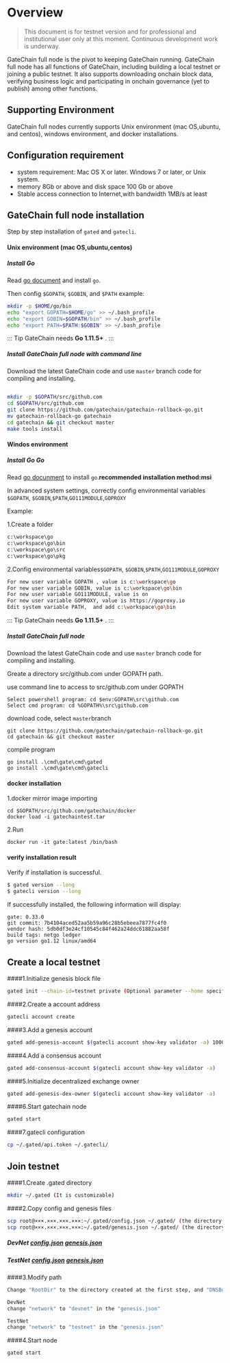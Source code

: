 # Overview

>This document is for testnet version and for professional and institutional user only at this moment.  Continuous development work is underway.

GateChain full node is the pivot to keeping GateChain running. GateChain full node has all functions of GateChain, including building a local testnet or joining  a public testnet. It also supports downloading onchain block data, verifying business logic and participating in onchain governance (yet to publish) among other functions.

## Supporting Environment
GateChain full nodes currently supports Unix environment (mac OS,ubuntu, and centos), windows environment, and docker installations.

## Configuration requirement
- system requirement:  Mac OS X or later. Windows 7 or later, or Unix system.
- memory 8Gb or above and disk space  100 Gb or above
- Stable access connection to Internet,with bandwidth 1MB/s  at least

## GateChain full node installation

Step by step installation of `gated` and `gatecli`.

#### Unix environment (mac OS,ubuntu,centos)
##### Install Go

Read [go document](https://golang.org/doc/install) and install `go`.

Then config `$GOPATH`, `$GOBIN`, and `$PATH` 
example:

```bash
mkdir -p $HOME/go/bin
echo "export GOPATH=$HOME/go" >> ~/.bash_profile
echo "export GOBIN=$GOPATH/bin" >> ~/.bash_profile
echo "export PATH=$PATH:$GOBIN" >> ~/.bash_profile
```

::: Tip
GateChain needs **Go 1.11.5+** .
:::

##### Install GateChain full node with command line

Download the latest GateChain code and use `master` branch code for compiling and installing.

```bash

mkdir -p $GOPATH/src/github.com
cd $GOPATH/src/github.com
git clone https://github.com/gatechain/gatechain-rollback-go.git
mv gatechain-rollback-go gatechain
cd gatechain && git checkout master
make tools install
```

#### Windos environment
##### Install Go Go

Read [go docunment](https://golang.org/doc/install) to install `go`.**recommended installation method:msi**

In advanced system settings, correctly config  environmental variables `$GOPATH`, `$GOBIN`,`$PATH`,`GO111MODULE`,`GOPROXY `

Example:

1.Create a folder

```bash
c:\workspace\go
c:\workspace\go\bin
c:\workspace\go\src
c:\workspace\go\pkg
```
2.Config environmental variables`$GOPATH`, `$GOBIN`,`$PATH`,`GO111MODULE`,`GOPROXY `

```bash
For new user variable GOPATH , value is c:\workspace\go
For new user variable GOBIN, value is c:\workspace\go\bin
For new user variable GO111MODULE, value is on
For new user variable GOPROXY, value is https://goproxy.io
Edit system variable PATH,  and add c:\workspace\go\bin
```

::: Tip
GateChain needs **Go 1.11.5+** .
:::

##### Install GateChain full node

Download the latest GateChain code and use `master` branch code for compiling and installing.

Greate a directory src/github.com under GOPATH path.

use command line to access to src/github.com  under GOPATH

```
Select powershell program: cd $env:GOPATH\src\github.com
Select cmd program: cd %GOPATH%\src\github.com
```
download code, select `master`branch

```
git clone https://github.com/gatechain/gatechain-rollback-go.git
cd gatechain && git checkout master
```
compile program

```
go install .\cmd\gate\cmd\gated
go install .\cmd\gate\cmd\gatecli
```

#### docker installation

1.docker mirror image importing

```
cd $GOPATH/src/github.com/gatechain/docker
docker load -i gatechaintest.tar
```
2.Run

```
docker run -it gate:latest /bin/bash
```

#### verify installation result
Verify if installation is successful.

```bash
$ gated version --long
$ gatecli version --long

```
If successfully installed, the following information will display:

```
gate: 0.33.0
git commit: 7b4104aced52aa5b59a96c28b5ebeea7877fc4f0
vendor hash: 5db0df3e24cf10545c84f462a24ddc61882aa58f
build tags: netgo ledger
go version go1.12 linux/amd64
```


## Create a local testnet

####1.Initialize genesis block file
```bash
gated init --chain-id=testnet private (Optional parameter --home specify store directory)
```

####2.Create a account address 

```bash
gatecli account create
```

####3.Add a genesis account

```bash
gated add-genesis-account $(gatecli account show-key validator -a) 1000000000000000000000000000NANOGC
```

####4.Add a consensus account

```bash
gated add-consensus-account $(gatecli account show-key validator -a)
```

####5.Initialize  decentralized exchange owner

```bash
gated add-genesis-dex-owner $(gatecli account show-key validator -a)
```

####6.Start gatechain node

```bash
gated start
```

####7.gatecli configuration

```bash
cp ~/.gated/api.token ~/.gatecli/
```

## Join testnet

####1.Create .gated directory

```bash
mkdir ~/.gated (It is customizable)
```

####2.Copy config and genesis files

```bash
scp root@×××.×××.×××.×××:~/.gated/config.json ~/.gated/ (the directory created at the first step)
scp root@×××.×××.×××.×××:~/.gated/genesis.json ~/.gated/ (the directory created at the first step)
```
##### DevNet <a href="/devnet/config.json" target="_blank">config.json</a>  <a href="/devnet/genesis.json" target="_blank">genesis.json</a>

##### TestNet <a href="/testnet/config.json" target="_blank">config.json</a>  <a href="/testnet/genesis.json" target="_blank">genesis.json</a>

####3.Modify path

```bash
Change "RootDir" to the directory created at the first step, and "DNSBootstrapID" to "<network>.gatenode.cc" in the "config.json"

DevNet
change "network" to "devnet" in the "genesis.json"

TestNet
change "network" to "testnet" in the "genesis.json"
```

####4.Start node

```bash
gated start
```

